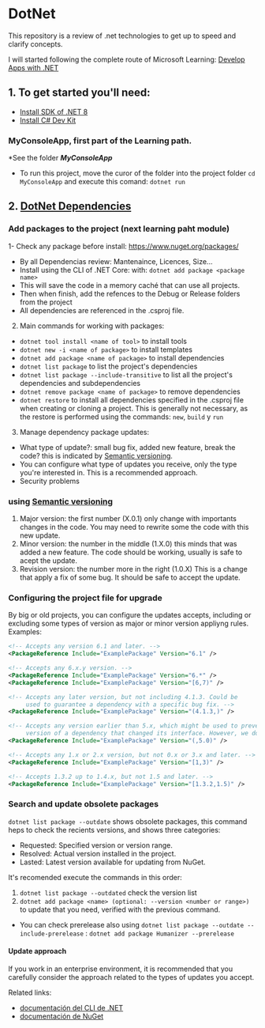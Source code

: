 # DotNet
This repository is a review of .net technologies to get up to speed and clarify concepts.

I will started following the complete route of Microsoft Learning: 
[Develop Apps with .NET](https://learn.microsoft.com/es-es/collections/2md8ip7z51wd47)

## 1. To get started you'll need: 
- [Install SDK of .NET 8 ](https://dotnet.microsoft.com/es-es/download)
- [Install C# Dev Kit](https://marketplace.visualstudio.com/items?itemName=ms-dotnettools.csdevkit)

### MyConsoleApp, first part of the Learning path.
*See the folder ***MyConsoleApp***
- To run this project, move the curor of the folder into the project folder ```cd MyConsoleApp``` and execute this comand: ```dotnet run``` 

## 2. [DotNet Dependencies](https://learn.microsoft.com/es-es/training/modules/dotnet-dependencies/)

### Add packages to the project (next learning paht module)
1- Check any package before install: https://www.nuget.org/packages/<package name>
- By all Dependencias review: Mantenaince, Licences, Size...
- Install using the CLI of .NET Core: with: ```dotnet add package <package name>```
- This will save the code in a memory caché that can use all projects.
- Then when finish, add the refences to the Debug or Release folders from the project
- All dependencies are referenced in the .csproj file.


2. Main commands for working with packages:
- ```dotnet tool install <name of tool>``` to install tools
- ```dotnet new -i <name of package>``` to install templates
- ```dotnet add package <name of package>``` to install dependencies
- ```dotnet list package``` to list the project's dependencies 
- ```dotnet list package --include-transitive``` to list all the project's dependencies and subdependencies
- ```dotnet remove package <name of package>``` to remove dependencies
- ```dotnet restore``` to install all dependencies specified in the .csproj file when creating or cloning a project. This is generally not necessary, as the restore is performed using the commands: ```new```, ```build``` y ```run```

3. Manage dependency package updates: 
- What type of update?: small bug fix, added new feature, break the code? this is indicated by  [Semantic versioning](https://semver.org/lang/es/).
- You can configure what type of updates you receive, only the type you're interested in. This is a recommended approach.
- Security problems


###  using [Semantic versioning](https://semver.org/lang/es/)
1. Major version: the first number (X.0.1) only change with importants changes in the code. You may need to rewrite some the code with this new update.
2. Minor version: the number in the middle (1.X.0) this minds that was added a new feature. The code should be working, usually is safe to acept the update.
3. Revision version: the number more in the right (1.0.X) This is a change that apply a fix of some bug. It should be safe to accept the update.

### Configuring the project file for upgrade
By big or old projects, you can configure the updates accepts, including or excluding some types of version as major or minor version appliyng rules. 
Examples: 
```XML
<!-- Accepts any version 6.1 and later. -->
<PackageReference Include="ExamplePackage" Version="6.1" />

<!-- Accepts any 6.x.y version. -->
<PackageReference Include="ExamplePackage" Version="6.*" />
<PackageReference Include="ExamplePackage" Version="[6,7)" />

<!-- Accepts any later version, but not including 4.1.3. Could be
     used to guarantee a dependency with a specific bug fix. -->
<PackageReference Include="ExamplePackage" Version="(4.1.3,)" />

<!-- Accepts any version earlier than 5.x, which might be used to prevent pulling in a later
     version of a dependency that changed its interface. However, we don't recommend this form because determining the earliest version can be difficult. -->
<PackageReference Include="ExamplePackage" Version="(,5.0)" />

<!-- Accepts any 1.x or 2.x version, but not 0.x or 3.x and later. -->
<PackageReference Include="ExamplePackage" Version="[1,3)" />

<!-- Accepts 1.3.2 up to 1.4.x, but not 1.5 and later. -->
<PackageReference Include="ExamplePackage" Version="[1.3.2,1.5)" />
```
### Search and update obsolete packages
```dotnet list package --outdate``` shows obsolete packages, this command heps to check the recients versions, and shows three categories: 
- Requested: Specified version or version range.
- Resolved: Actual version installed in the project.
- Lasted: Latest version available for updating from NuGet.

It's recomended execute the commands in this order: 
1. ```dotnet list package --outdated``` check the version list
2. ```dotnet add package <name> (optional: --version <number or range>)``` to update that you need, verified with the previous command.

- You can check prerelease also using ```dotnet list package --outdate --include-prerelease``` : ```dotnet add package Humanizer --prerelease```

#### Update approach
If you work in an enterprise environment, it is recommended that you carefully consider the approach related to the types of updates you accept.

Related links:
- [documentación del CLI de .NET](https://learn.microsoft.com/es-es/dotnet/core/tools/)
- [documentación de NuGet ](https://learn.microsoft.com/es-es/nuget/)
